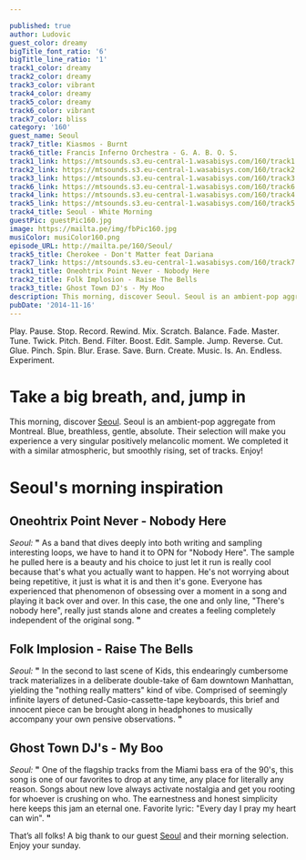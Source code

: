 ```yaml
---

published: true
author: Ludovic
guest_color: dreamy
bigTitle_font_ratio: '6'
bigTitle_line_ratio: '1'
track1_color: dreamy
track2_color: dreamy
track3_color: vibrant
track4_color: dreamy
track5_color: dreamy
track6_color: vibrant
track7_color: bliss
category: '160'
guest_name: Seoul
track7_title: Kiasmos - Burnt
track6_title: Francis Inferno Orchestra - G. A. B. O. S.
track1_link: https://mtsounds.s3.eu-central-1.wasabisys.com/160/track1.mp3
track2_link: https://mtsounds.s3.eu-central-1.wasabisys.com/160/track2.mp3
track3_link: https://mtsounds.s3.eu-central-1.wasabisys.com/160/track3.mp3
track6_link: https://mtsounds.s3.eu-central-1.wasabisys.com/160/track6.mp3
track4_link: https://mtsounds.s3.eu-central-1.wasabisys.com/160/track4.mp3
track5_link: https://mtsounds.s3.eu-central-1.wasabisys.com/160/track5.mp3
track4_title: Seoul - White Morning
guestPic: guestPic160.jpg
image: https://mailta.pe/img/fbPic160.jpg
musiColor: musiColor160.png
episode_URL: http://mailta.pe/160/Seoul/
track5_title: Cherokee - Don't Matter feat Dariana
track7_link: https://mtsounds.s3.eu-central-1.wasabisys.com/160/track7.mp3
track1_title: Oneohtrix Point Never - Nobody Here
track2_title: Folk Implosion - Raise The Bells
track3_title: Ghost Town DJ's - My Moo
description: This morning, discover Seoul. Seoul is an ambient-pop aggregate from Montreal. Blue, breathless, gentle, absolute. Their selection will make you experience a very singular positively melancolic moment. We completed it with a similar atmospheric, but smoothly rising, set of tracks. Enjoy!
pubDate: '2014-11-16'
---
```



Play. Pause. Stop. Record. Rewind. Mix. Scratch. Balance. Fade. Master. Tune. Twick. Pitch. Bend. Filter. Boost. Edit. Sample. Jump. Reverse. Cut. Glue. Pinch. Spin. Blur. Erase. Save. Burn. Create. Music. Is. An. Endless. Experiment.

# Take a big breath, and, jump in
 
This morning, discover [Seoul](https://www.facebook.com/SeoulMTL "Seoul's Facebook Fanpage"). Seoul is an ambient-pop aggregate from Montreal. Blue, breathless, gentle, absolute. Their selection will make you experience a very singular positively melancolic moment. We completed it with a similar atmospheric, but smoothly rising, set of tracks. Enjoy!

# Seoul's morning inspiration
 
## Oneohtrix Point Never - Nobody Here
_Seoul:_ **"** As a band that dives deeply into both writing and sampling interesting loops, we have to hand it to OPN for "Nobody Here". The sample he pulled here is a beauty and his choice to just let it run is really cool because that's what you actually want to happen. He's not worrying about being repetitive, it just is what it is and then it's gone.  Everyone has experienced that phenomenon of obsessing over a moment in a song and playing it back over and over. In this case, the one and only line, "There's nobody here", really just stands alone and creates a feeling completely independent of the original song. **"** 
 
## Folk Implosion - Raise The Bells
_Seoul:_ **"** In the second to last scene of Kids, this endearingly cumbersome track materializes in a deliberate double-take of 6am downtown Manhattan, yielding the "nothing really matters" kind of vibe. Comprised of seemingly infinite layers of detuned-Casio-cassette-tape keyboards, this brief and innocent piece can be brought along in headphones to musically accompany your own pensive observations. **"** 
 
## Ghost Town DJ's - My Boo
_Seoul:_ **"** One of the flagship tracks from the Miami bass era of the 90's, this song is one of our favorites to drop at any time, any place for literally any reason. Songs about new love always activate nostalgia and get you rooting for whoever is crushing on who. The earnestness and honest simplicity here keeps this jam an eternal one. Favorite lyric: "Every day I pray my heart can win". **"**  
 

That’s all folks! A big thank to our guest [Seoul](https://www.facebook.com/SeoulMTL "Seoul's Facebook Fanpage") and their morning selection. Enjoy your sunday.
